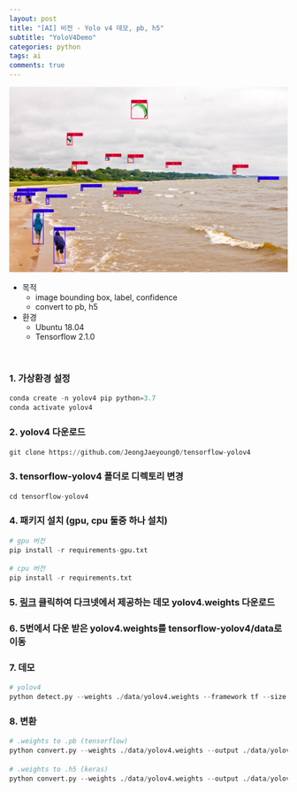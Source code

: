```yaml
---
layout: post
title: "[AI] 비전 - Yolo v4 데모, pb, h5"
subtitle: "YoloV4Demo"
categories: python
tags: ai
comments: true
---
```


![image](https://github.com/JeongJaeyoung0/JeongJaeyoung0.github.io/blob/master/assets/img/ai/kite.png?raw=true)

* 목적
    * image bounding box, label, confidence
    * convert to pb, h5
* 환경
    * Ubuntu 18.04
    * Tensorflow 2.1.0

<br>

### 1. 가상환경 설정
```python
conda create -n yolov4 pip python=3.7 
conda activate yolov4
```

### 2. yolov4 다운로드
```python
git clone https://github.com/JeongJaeyoung0/tensorflow-yolov4
```

### 3. tensorflow-yolov4 폴더로 디렉토리 변경
```python
cd tensorflow-yolov4
```

### 4. 패키지 설치 (gpu, cpu 둘중 하나 설치)
```python
# gpu 버전
pip install -r requirements-gpu.txt

# cpu 버전
pip install -r requirements.txt
```

### 5. [링크](https://github.com/AlexeyAB/darknet/releases/download/darknet_yolo_v3_optimal/yolov4.weights) 클릭하여 다크넷에서 제공하는 데모 yolov4.weights 다운로드

### 6. 5번에서 다운 받은 yolov4.weights를 tensorflow-yolov4/data로 이동

### 7. 데모
```python
# yolov4
python detect.py --weights ./data/yolov4.weights --framework tf --size 608 --image ./data/kite.jpg --output result.png
```

### 8. 변환
```python
# .weights to .pb (tensorflow)
python convert.py --weights ./data/yolov4.weights --output ./data/yolov4-pb

# .weights to .h5 (keras)
python convert.py --weights ./data/yolov4.weights --output ./data/yolov4.h5
```
